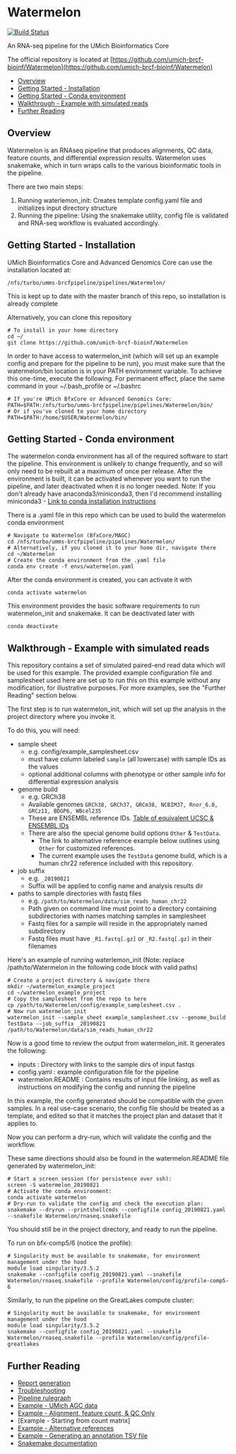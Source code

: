 # Watermelon

[![Build Status](https://travis-ci.com/umich-brcf-bioinf/Watermelon.svg?token=dKagrFefps7qvBArd5yE&branch=master)](https://travis-ci.com/umich-brcf-bioinf/Watermelon)

An RNA-seq pipeline for the UMich Bioinformatics Core

The official repository is located at [https://github.com/umich-brcf-bioinf/Watermelon](https://github.com/umich-brcf-bioinf/Watermelon)

* [Overview](#overview)
* [Getting Started - Installation](#getting-started---installation)
* [Getting Started - Conda environment](#getting-started---conda-environment)
* [Walkthrough - Example with simulated reads](#walkthrough---example-with-simulated-reads)
* [Further Reading](#further-reading)

## Overview

Watermelon is an RNAseq pipeline that produces alignments, QC data, feature counts, and differential expression results.
Watermelon uses snakemake, which in turn wraps calls to the various bioinformatic tools in the pipeline.

There are two main steps:

1. Running waterlemon_init: Creates template config.yaml file and initializes input directory structure
2. Running the pipeline: Using the snakemake utility, config file is validated and RNA-seq workflow is evaluated accordingly.

## Getting Started - Installation

UMich Bioinformatics Core and Advanced Genomics Core can use the installation located at:

    /nfs/turbo/umms-brcfpipeline/pipelines/Watermelon/

This is kept up to date with the master branch of this repo, so installation is already complete

Alternatively, you can clone this repository

    # To install in your home directory
    cd ~/
    git clone https://github.com/umich-brcf-bioinf/Watermelon

In order to have access to watermelon_init (which will set up an example config and prepare for the pipeline to be run),
you must make sure that the watermelon/bin location is in your PATH environment variable.
To achieve this one-time, execute the following. For permanent effect, place the same command in your ~/.bash_profile or ~/.bashrc

    # If you're UMich BfxCore or Advanced Genomics Core:
    PATH=$PATH:/nfs/turbo/umms-brcfpipeline/pipelines/Watermelon/bin/
    # Or if you've cloned to your home directory
    PATH=$PATH:/home/$USER/Watermelon/bin/

## Getting Started - Conda environment

The watermelon conda environment has all of the required software to start the pipeline. This environment is unlikely to change frequently, and so will only need to be rebuilt at a maximum of once per release. After the environment is built, it can be activated whenever you want to run the pipeline, and later deactivated when it is no longer needed.
Note: If you don't already have anaconda3/miniconda3, then I'd recommend installing miniconda3 - [Link to conda installation instructions](https://conda.io/projects/conda/en/latest/user-guide/install/index.html)

There is a .yaml file in this repo which can be used to build the watermelon conda environment

    # Navigate to Watermelon (BfxCore/MAGC)
    cd /nfs/turbo/umms-brcfpipeline/pipelines/Watermelon/
    # Alternatively, if you cloned it to your home dir, navigate there
    cd ~/Watermelon
    # Create the conda environment from the .yaml file
    conda env create -f envs/watermelon.yaml

After the conda environment is created, you can activate it with

    conda activate watermelon

This environment provides the basic software requirements to run watermelon_init and snakemake. It can be deactivated later with

    conda deactivate

## Walkthrough - Example with simulated reads

This repository contains a set of simulated paired-end read data which will be used for this example. The provided example configuration file and samplesheet used here are set up to run this on this example without any modification, for illustrative purposes. For more examples, see the "Further Reading" section below.

The first step is to run watermelon_init, which will set up the analysis in the project directory where you invoke it.

To do this, you will need:

* sample sheet
  * e.g. config/example_samplesheet.csv
  * must have column labeled `sample` (all lowercase) with sample IDs as the values
  * optional additional columns with phenotype or other sample info for differential expression analysis
* genome build
  * e.g. GRCh38
  * Available genomes `GRCh38, GRCh37, GRCm38, NCBIM37, Rnor_6.0, GRCz11, BDGP6, WBcel235`
  * These are ENSEMBL reference IDs. [Table of equivalent UCSC  & ENSEMBL IDs](doc/Equivalence_UCSC_ENSEMBL.md)
  * There are also the special genome build options `Other` & `TestData`.
    * The link to alternative reference example below outlines using `Other` for customized references.
    * The current example uses the `TestData` genome build, which is a human chr22 reference included with this repository.
* job suffix
  * e.g. `_20190821`
  * Suffix will be applied to config name and analysis results dir
* paths to sample directories with fastq files
  * e.g. `/path/to/Watermelon/data/sim_reads_human_chr22`
  * Path given on command line must point to a directory containing subdirectories with names matching samples in samplesheet
  * Fastq files for a sample will reside in the appropriately named subdirectory
  * Fastq files must have `_R1.fastq[.gz]` or `_R2.fastq[.gz]` in their filenames


Here's an example of running waterlemon_init (Note: replace /path/to/Watermelon in the following code block with valid paths)

    # Create a project directory & navigate there
    mkdir ~/watermelon_example_project
    cd ~/watermelon_example_project
    # Copy the samplesheet from the repo to here
    cp /path/to/Watermelon/config/example_samplesheet.csv .
    # Now run watermelon_init
    watermelon_init --sample_sheet example_samplesheet.csv --genome_build TestData --job_suffix _20190821 /path/to/Watermelon/data/sim_reads_human_chr22

Now is a good time to review the output from watermelon_init. It generates the following:

* inputs : Directory with links to the sample dirs of input fastqs
* config.yaml : example configuration file for the pipeline
* watermelon.README : Contains results of input file linking, as well as instructions on modifying the config and running the pipeline

In this example, the config generated should be compatible with the given samples. In a real use-case scenario, the config file should be treated as a template, and edited so that it matches the project plan and dataset that it applies to.

Now you can perform a dry-run, which will validate the config and the workflow.

These same directions should also be found in the watermelon.README file generated by watermelon_init:

    # Start a screen session (for persistence over ssh):
    screen -S watermelon_20190821
    # Activate the conda environment:
    conda activate watermelon
    # Dry-run to validate the config and check the execution plan:
    snakemake --dryrun --printshellcmds --configfile config_20190821.yaml --snakefile Watermelon/rnaseq.snakefile

You should still be in the project directory, and ready to run the pipeline.

To run on bfx-comp5/6 (notice the profile):

    # Singularity must be available to snakemake, for environment management under the hood
    module load singularity/3.5.2
    snakemake --configfile config_20190821.yaml --snakefile Watermelon/rnaseq.snakefile --profile Watermelon/config/profile-comp5-6

Similarly, to run the pipeline on the GreatLakes compute cluster:

    # Singularity must be available to snakemake, for environment management under the hood
    module load singularity/3.5.2
    snakemake --configfile config_20190821.yaml --snakefile Watermelon/rnaseq.snakefile --profile Watermelon/config/profile-greatlakes

## Further Reading

* [Report generation](doc/report_generation.md)
* [Troubleshooting](doc/troubleshooting.md)
* [Pipeline rulegraph](doc/rulegraph.svg)
* [Example - UMich AGC data](doc/example_magc_data.md)
* [Example - Alignment, feature count, & QC Only](doc/example_align_qc_only.md)
* [Example - Starting from count matrix]
* [Example - Alternative references](doc/example_alt_refs.md)
* [Example - Generating an annotation TSV file](doc/generating_annotation_tsv.md)
* [Snakemake documentation](https://snakemake.readthedocs.io/en/stable/)
